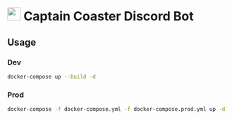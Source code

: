 # <img src="https://www.logolynx.com/images/logolynx/1b/1bcc0f0aefe71b2c8ce66ffe8645d365.png"  width="30" height="30"> Captain Coaster Discord Bot

## Usage

### Dev

```bash
docker-compose up --build -d
```

### Prod

```bash
docker-compose -f docker-compose.yml -f docker-compose.prod.yml up -d
```
